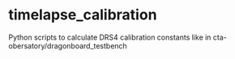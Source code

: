 # timelapse_calibration
Python scripts to calculate DRS4 calibration constants like in cta-obersatory/dragonboard_testbench
